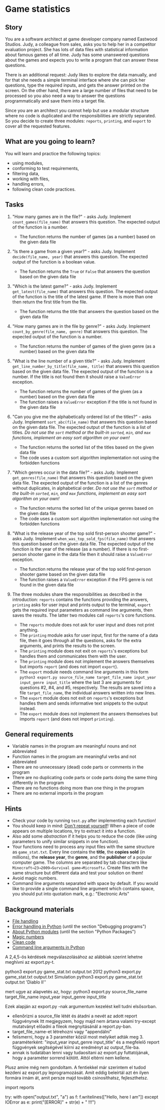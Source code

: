 # Game statistics

## Story

You are a software architect at game developer company named Eastwood Studios.
Judy, a colleague from sales, asks you to help her in a competitor
evaluation project. She has lots of data files with statistical
information about famous games of all time. Judy has some unanswered
questions about the games and expects you to write a program that
can answer these questions.

There is an additional request: Judy likes to explore the data
manually, and for that she needs a simple terminal interface
where she can pick her questions, type the required inputs, and
gets the answer printed on the screen. On the other hand,
there are a large number of files that need to be processed
so you also need a way to answer the questions programmatically
and save them into a target file.

Since you are an architect you cannot help
but use a modular structure where no code is duplicated and
the responsibilities are strictly separated. So you decide
to create three modules: `reports`, `printing`, and `export`
to cover all the requested features.

## What are you going to learn?

You will learn and practice the following topics:

- using modules,
- conforming to test requirements,
- filtering data,
- working with files,
- handling errors,
- following clean code practices.

## Tasks

1. "How many games are in the file?" - asks Judy. Implement `count_games(file_name)` that answers this question. The expected output of the function is a number.
    - The function returns the number of games (as a number) based on the given data file

2. "Is there a game from a given year?" - asks Judy. Implement `decide(file_name, year)` that answers this question. The expected output of the function is a boolean value.
    - The function returns the `True` or `False` that answers the question based on the given data file

3. "Which is the latest game?" - asks Judy. Implement `get_latest(file_name)` that answers this question. The expected output of the function is the title of the latest game. If there is more than one then return the first title from the file.
    - The function returns the title that answers the question based on the given data file

4. "How many games are in the file by genre?" - asks Judy. Implement `count_by_genre(file_name, genre)` that answers this question. The expected output of the function is a number.
    - The function returns the number of games of the given genre (as a number) based on the given data file

5. "What is the line number of a given title?" - asks Judy. Implement `get_line_number_by_title(file_name, title)` that answers this question based on the given data file. The expected output of the function is a number. If the title is not found then it should raise a `ValueError` exception.
    - The function returns the number of games of the given (as a number) based on the given data file
    - The function raises a `ValueError` exception if the title is not found in the given data file

6. "Can you give me the alphabetically ordered list of the titles?" - asks Judy. Implement `sort_abc(file_name)` that answers this question based on the given data file. The expected output of the function is a list of titles. _Do not use the `sort` method or the built-in `sorted`, `min`, and `max` functions, implement an easy sort algorithm on your own!_
    - The function returns the sorted list of the titles based on the given data file
    - The code uses a custom sort algorithm implementation not using the forbidden functions

7. "Which genres occur in the data file?" - asks Judy. Implement `get_genres(file_name)` that answers this question based on the given data file. The expected output of the function is a list of the genres without duplicates, in alphabetical order. _Do not use the `sort` method or the built-in `sorted`, `min`, and `max` functions, implement an easy sort algorithm on your own!_
    - The function returns the sorted list of the unique genres based on the given data file
    - The code uses a custom sort algorithm implementation not using the forbidden functions

8. "What is the release year of the top sold first-person shooter game?" - asks Judy. Implement `when_was_top_sold_fps(file_name)` that answers this question based on the given data file. The expected output of the function is the year of the release (as a number). If there is no first-person shooter game in the data file then it should raise a `ValueError` exception.
    - The function returns the release year of the top sold first-person shooter game based on the given data file
    - The function raises a `ValueError` exception if the FPS genre is not found in the given data file

9. The three modules share the responsibilities as described in the introduction: `reports` contains the functions providing the answers, `printing` asks for user input and prints output to the terminal, `export` gets the required input parameters as command line arguments, then saves the results. The latter two modules call `reports`'s core functions.
    - The `reports` module does not ask for user input and does not print anything.
    - The `printing` module asks for user input, first for the name of a data file, then it goes through all the questions, asks for the extra arguments, and prints the results to the screen.
    - The `printing` module does not exit on `reports`'s exceptions but handles them and communicates them with the user.
    - The `printing` module does not implement the answers themselves but imports `report` (and does not import `export`).
    - The `export` module needs command line arguments in this form `python3 export.py source_file_name target_file_name input_year input_genre input_title` where the last 3 are arguments for questions #2, #4, and #5, respectively. The results are saved into a file `target_file_name`, the individual answers written into new lines.
    - The `export` module does not exit on `reports`'s exceptions but handles them and sends informative text snippets to the output instead.
    - The `export` module does not implement the answers themselves but imports `report` (and does not import `printing`).

## General requirements

- Variable names in the program are meaningful nouns and not abbreviated
- Function names in the program are meaningful verbs and not abbreviated
- There are no unnecessary (dead) code parts or comments in the program
- There are no duplicating code parts or code parts doing the same thing differently in the program
- There are no functions doing more than one thing in the program
- There are no external imports in the program

## Hints

- Check your code by running `test.py` after implementing each function!
- You should keep in mind: [Don't repeat yourself](https://en.wikipedia.org/wiki/Don%27t_repeat_yourself)!
  When a piece of code appears on multiple locations, try to extract it
  into a function.
- Also add some _abstraction_ if it helps you to reduce the code
  (like using parameters to unify similar snippets in one function).
- Your functions need to process any input files with the same structure
  as `game_stat.txt`. Every line contains the **title**, the **copies sold**
  (in millions), the **release year**, the **genre**, and the **publisher** of a
  popular computer game. The columns are separated by tab characters like
  `Minecraft⟶23⟶2009⟶Survival game⟶Microsoft↲`.
  Create files with the same structure but
  different data and test your solution on them!
- Avoid magic numbers.
- Command line arguments separated with space by default. If you would like to provide a single command line argument which contains space, you should put into quotation mark, e.g.: "Electronic Arts"

## Background materials

- <i class="far fa-exclamation"></i> [File handling](project/curriculum/materials/competencies/python-basics/python-file-handling.md.html)
- <i class="far fa-exclamation"></i> [Error handling in Python](https://python-textbok.readthedocs.io/en/stable/Errors_and_Exceptions.html) (until the section "Debugging programs")
- <i class="far fa-exclamation"></i> [About Python modules](https://realpython.com/python-modules-packages/) (until the section "Python Packages")
- <i class="far fa-exclamation"></i> [Magic numbers](project/curriculum/materials/competencies/clean-code/magic-numbers.md.html)
- <i class="far fa-exclamation"></i> [Clean code](project/curriculum/materials/competencies/clean-code.md.html)
- [Command line arguments in Python](https://www.pythonforbeginners.com/system/python-sys-argv)


A 2,4,5-ös kérdések megválaszolásához az alábbiak szerint lehetne meghívni az export.py-t.

python3 export.py game_stat.txt output.txt 2012
python3 export.py game_stat.txt output.txt Simulation
python3 export.py game_stat.txt output.txt 'Diablo II''

mert ugye az alapvetés az, hogy:
python3 export.py source_file_name target_file_name input_year input_genre input_title

Ezek alapján az export.py -nak argumentum kezelést kell tudni elsősorban.
- ellenőrizni a source_file létét és átadni a nevét az adott report függvénynek
Itt megjegyzem, hogy majd nem ártana valami try-except mutatványt előadni a fileok megnyitásánál a report.py-ban.
- target_file_name-et létrehozni vagy "appendálni"
- felismerni, hogy a 3 paraméter közül most melyiket adták meg 3. paraméterként: "input_year input_genre input_title" és a megfelelő report függvények segítségével kiírni az eredményt az output_file-ba.
- annak is tudatában lenni vagy tudaosítani az export.py futtatójának, hogy a paraméter sorrend kötött. Attól eltérni nem kellene.

Plusz amire még nem gondoltam.
A fentiekkel már szerintem el tudod kezdeni az export.py leprogramozását.
Amit eddig beleírtál azt én ilyen formára írnám át, amit persze majd tovább csinosíthatsz, fejleszthetsz.

import reports

try:
    with open("output.txt", "a") as f:
        f.writelines(["Hello, here I am"])
except IOError as e:
    print("[ERROR]" + str(e) + " !!!")
